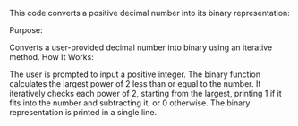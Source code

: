 This code converts a positive decimal number into its binary representation:

Purpose:

Converts a user-provided decimal number into binary using an iterative method.
How It Works:

The user is prompted to input a positive integer.
The binary function calculates the largest power of 2 less than or equal to the number.
It iteratively checks each power of 2, starting from the largest, printing 1 if it fits into the number and subtracting it, or 0 otherwise.
The binary representation is printed in a single line.
